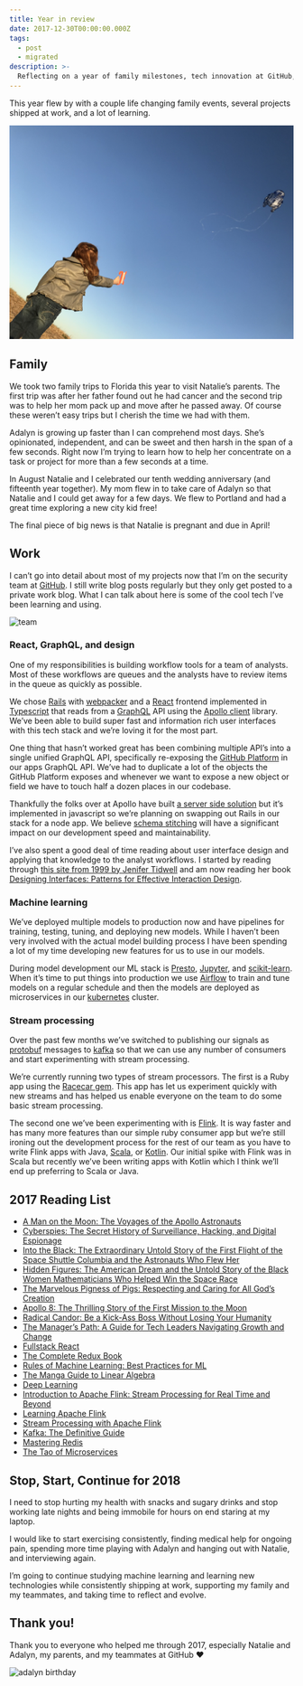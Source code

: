 ```yaml
---
title: Year in review
date: 2017-12-30T00:00:00.000Z
tags:
  - post
  - migrated
description: >-
  Reflecting on a year of family milestones, tech innovation at GitHub, and personal growth. Cheers to cherished moments and learning new things!
---
```


This year flew by with a couple life changing family events, several projects shipped at work, and a lot of learning.

![kite](/images/posts/year-in-review/IMG_5507.jpg)

## Family

We took two family trips to Florida this year to visit Natalie’s parents. The first trip was after her father found out he had cancer and the second trip was to help her mom pack up and move after he passed away. Of course these weren’t easy trips but I cherish the time we had with them.

Adalyn is growing up faster than I can comprehend most days. She’s opinionated, independent, and can be sweet and then harsh in the span of a few seconds. Right now I’m trying to learn how to help her concentrate on a task or project for more than a few seconds at a time.

In August Natalie and I celebrated our tenth wedding anniversary (and fifteenth year together). My mom flew in to take care of Adalyn so that Natalie and I could get away for a few days. We flew to Portland and had a great time exploring a new city kid free!

The final piece of big news is that Natalie is pregnant and due in April!

## Work

I can’t go into detail about most of my projects now that I’m on the security team at [GitHub](https://github.com). I still write blog posts regularly but they only get posted to a private work blog. What I can talk about here is some of the cool tech I’ve been learning and using.

![team](/images/posts/year-in-review/IMG_4301.jpg)

### React, GraphQL, and design

One of my responsibilities is building workflow tools for a team of analysts. Most of these workflows are queues and the analysts have to review items in the queue as quickly as possible.

We chose [Rails](https://rubyonrails.org) with [webpacker](https://github.com/rails/webpacker) and a [React](https://reactjs.org/) frontend implemented in [Typescript](https://www.typescriptlang.org/) that reads from a [GraphQL](http://graphql.org/) API using the [Apollo client](https://www.apollographql.com/client/) library. We’ve been able to build super fast and information rich user interfaces with this tech stack and we’re loving it for the most part.

One thing that hasn’t worked great has been combining multiple API’s into a single unified GraphQL API, specifically re-exposing the [GitHub Platform](https://developer.github.com/early-access/platform-roadmap/) in our apps GraphQL API. We’ve had to duplicate a lot of the objects the GitHub Platform exposes and whenever we want to expose a new object or field we have to touch half a dozen places in our codebase.

Thankfully the folks over at Apollo have built [a server side solution](https://dev-blog.apollodata.com/graphql-schema-stitching-8af23354ac37) but it’s implemented in javascript so we’re planning on swapping out Rails in our stack for a node app. We believe [schema stitching](https://www.apollographql.com/docs/graphql-tools/schema-stitching.html) will have a significant impact on our development speed and maintainability.

I’ve also spent a good deal of time reading about user interface design and applying that knowledge to the analyst workflows. I started by reading through [this site from 1999 by Jenifer Tidwell](http://www.mit.edu/~jtidwell/common_ground.html) and am now reading her book [Designing Interfaces: Patterns for Effective Interaction Design](http://designinginterfaces.com/).

### Machine learning

We’ve deployed multiple models to production now and have pipelines for training, testing, tuning, and deploying new models. While I haven’t been very involved with the actual model building process I have been spending a lot of my time developing new features for us to use in our models.

During model development our ML stack is [Presto](https://prestodb.io/), [Jupyter](http://jupyter.org/), and [scikit-learn](http://scikit-learn.org/). When it’s time to put things into production we use [Airflow](https://airflow.apache.org/) to train and tune models on a regular schedule and then the models are deployed as microservices in our [kubernetes](https://kubernetes.io/) cluster.

### Stream processing

Over the past few months we’ve switched to publishing our signals as [protobuf](https://developers.google.com/protocol-buffers/) messages to [kafka](https://kafka.apache.org/) so that we can use any number of consumers and start experimenting with stream processing.

We’re currently running two types of stream processors. The first is a Ruby app using the [Racecar gem](https://github.com/zendesk/racecar). This app has let us experiment quickly with new streams and has helped us enable everyone on the team to do some basic stream processing.

The second one we’ve been experimenting with is [Flink](https://flink.apache.org/). It is way faster and has many more features than our simple ruby consumer app but we’re still ironing out the development process for the rest of our team as you have to write Flink apps with Java, [Scala](https://www.scala-lang.org/), or [Kotlin](https://kotlinlang.org/). Our initial spike with Flink was in Scala but recently we’ve been writing apps with Kotlin which I think we’ll end up preferring to Scala or Java.

## 2017 Reading List

- [A Man on the Moon: The Voyages of the Apollo Astronauts](https://www.audible.com/pd/A-Man-on-the-Moon-The-Voyages-of-the-Apollo-Astronauts-Part-1-Audiobook/B016J1NMR6)
- [Cyberspies: The Secret History of Surveillance, Hacking, and Digital Espionage](https://www.audible.com/pd/Cyberspies-Part-1-The-Secret-History-of-Surveillance-Hacking-and-Digital-Espionage-Audiobook/B01FV0BT8U)
- [Into the Black: The Extraordinary Untold Story of the First Flight of the Space Shuttle Columbia and the Astronauts Who Flew Her](https://www.audible.com/pd/Into-the-Black-Part-1-The-Extraordinary-Untold-Story-of-the-First-Flight-of-the-Space-Shuttle-Columbia-and-the-Astronauts-Who-Flew-Her-Audiobook/B01DUV8W32)
- [Hidden Figures: The American Dream and the Untold Story of the Black Women Mathematicians Who Helped Win the Space Race](https://www.audible.com/pd/Hidden-Figures-The-American-Dream-and-the-Untold-Story-of-the-Black-Women-Mathematicians-Who-Helped-Win-the-Space-Race-Audiobook/B01I28NTJU)
- [The Marvelous Pigness of Pigs: Respecting and Caring for All God’s Creation](https://www.audible.com/pd/The-Marvelous-Pigness-of-Pigs-Respecting-and-Caring-for-All-Gods-Creation-Audiobook/B01D3MDWEW)
- [Apollo 8: The Thrilling Story of the First Mission to the Moon](https://www.audible.com/pd/Apollo-8-The-Thrilling-Story-of-the-First-Mission-to-the-Moon-Audiobook/B06Y5Q7YHS)
- [Radical Candor: Be a Kick-Ass Boss Without Losing Your Humanity](https://www.audible.com/pd/Radical-Candor-Be-a-Kick-Ass-Boss-Without-Losing-Your-Humanity-Audiobook/B01MZ6RMS4)
- [The Manager’s Path: A Guide for Tech Leaders Navigating Growth and Change](https://www.amazon.com/Managers-Path-Leaders-Navigating-Growth/dp/1491973897/ref=sr_1_1?ie=UTF8&qid=1514616553&sr=8-1&keywords=managers+path)
- [Fullstack React](https://www.fullstackreact.com/)
- [The Complete Redux Book](https://leanpub.com/redux-book)
- [Rules of Machine Learning: Best Practices for ML](http://martin.zinkevich.org/rules_of_ml/rules_of_ml.pdf)
- [The Manga Guide to Linear Algebra](https://www.nostarch.com/linearalgebra)
- [Deep Learning](https://www.amazon.com/Deep-Learning-Adaptive-Computation-Machine/dp/0262035618/ref=pd_sim_14_4?_encoding=UTF8&pd_rd_i=0262035618&pd_rd_r=ZVE3307PRXX1DD691HQC&pd_rd_w=jeWjv&pd_rd_wg=Vn7CM&psc=1&refRID=ZVE3307PRXX1DD691HQC)
- [Introduction to Apache Flink: Stream Processing for Real Time and Beyond](https://www.amazon.com/Introduction-Apache-Flink-Stream-Processing/dp/1491976586)
- [Learning Apache Flink](https://www.amazon.com/Learning-Apache-Flink-Tanmay-Deshpande/dp/1786466228/ref=pd_lpo_sbs_14_img_0?_encoding=UTF8&psc=1&refRID=7HN2DZ597H9V24ZYE8A7)
- [Stream Processing with Apache Flink](https://www.safaribooksonline.com/library/view/stream-processing-with/9781491974285/)
- [Kafka: The Definitive Guide](https://www.safaribooksonline.com/library/view/kafka-the-definitive/9781491936153/)
- [Mastering Redis](https://www.safaribooksonline.com/library/view/mastering-redis/9781783988181/)
- [The Tao of Microservices](https://www.safaribooksonline.com/library/view/the-tao-of/9781617293146/)

## Stop, Start, Continue for 2018

I need to stop hurting my health with snacks and sugary drinks and stop working late nights and being immobile for hours on end staring at my laptop.

I would like to start exercising consistently, finding medical help for ongoing pain, spending more time playing with Adalyn and hanging out with Natalie, and interviewing again.

I’m going to continue studying machine learning and learning new technologies while consistently shipping at work, supporting my family and my teammates, and taking time to reflect and evolve.

## Thank you!

Thank you to everyone who helped me through 2017, especially Natalie and Adalyn, my parents, and my teammates at GitHub ❤️

![adalyn birthday](/images/posts/year-in-review/IMG_4359.jpg)
